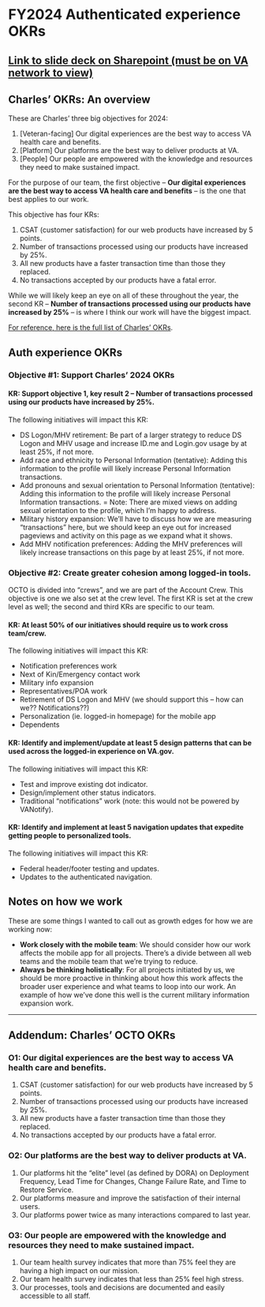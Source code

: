 # FY2024 Authenticated experience OKRs 

## [Link to slide deck on Sharepoint (must be on VA network to view)](https://dvagov.sharepoint.com/:b:/r/sites/AccountExperienceCrew/Shared%20Documents/Authenticated%20experience%20team/FY2024%20OKRs_Auth%20Experience.pdf?csf=1&web=1&e=Kh87b5)

## Charles’ OKRs: An overview

These are Charles’ three big objectives for 2024:
1. [Veteran-facing] Our digital experiences are the best way to access VA health care and benefits.
2. [Platform] Our platforms are the best way to deliver products at VA.
3. [People]  Our people are empowered with the knowledge and resources they need to make sustained impact.

For the purpose of our team, the first objective – **Our digital experiences are the best way to access VA health care and benefits** – is the one that best applies to our work.

This objective has four KRs:

1. CSAT (customer satisfaction) for our web products have increased by 5 points.
2. Number of transactions processed using our products have increased by 25%.
3. All new products have a faster transaction time than those they replaced.
4. No transactions accepted by our products have a fatal error.

While we will likely keep an eye on all of these throughout the year, the second KR – **Number of transactions processed using our products have increased by 25%** – is where I think our work will have the biggest impact.

[For reference, here is the full list of Charles’ OKRs](#addendum-charles-octo-okrs).

## Auth experience OKRs

### Objective #1: Support Charles’ 2024 OKRs

#### KR: Support objective 1, key result 2 – Number of transactions processed using our products have increased by 25%.

The following initiatives will impact this KR:

- DS Logon/MHV retirement: Be part of a larger strategy to reduce DS Logon and MHV usage and increase ID.me and Login.gov usage by at least 25%, if not more.
- Add race and ethnicity to Personal Information (tentative): Adding this information to the profile will likely increase Personal Information transactions.
- Add pronouns and sexual orientation to Personal Information (tentative): Adding this information to the profile will likely increase Personal Information transactions.
= Note: There are mixed views on adding sexual orientation to the profile, which I’m happy to address.
- Military history expansion: We’ll have to discuss how we are measuring “transactions” here, but we should keep an eye out for increased pageviews and activity on this page as we expand what it shows.
- Add MHV notification preferences: Adding the MHV preferences will likely increase transactions on this page by at least 25%, if not more.

### Objective #2: Create greater cohesion among logged-in tools.

OCTO is divided into “crews”, and we are part of the Account Crew. This objective is one we also set at the crew level. The first KR is set at the crew level as well; the second and third KRs are  specific to our team.

#### KR: At least 50% of our initiatives should require us to work cross team/crew. 

The following initiatives will impact this KR:

- Notification preferences work
- Next of Kin/Emergency contact work
- Military info expansion
- Representatives/POA work
- Retirement of DS Logon and MHV (we should support this – how can we?? Notifications??)
- Personalization (ie. logged-in homepage) for the mobile app
- Dependents 

#### KR: Identify and implement/update at least 5 design patterns that can be used across the logged-in experience on VA.gov.

The following initiatives will impact this KR:

- Test and improve existing dot indicator.
- Design/implement other status indicators.
- Traditional “notifications” work (note: this would not be powered by VANotify).

#### KR: Identify and implement at least 5 navigation updates that expedite getting people to personalized tools.

The following initiatives will impact this KR:

- Federal header/footer testing and updates.
- Updates to the authenticated navigation.

## Notes on how we work

These are some things I wanted to call out as growth edges for how we are working now:

- **Work closely with the mobile team**: We should consider how our work affects the mobile app for all projects. There’s a divide between all web teams and the mobile team that we’re trying to reduce.
- **Always be thinking holistically**: For all projects initiated by us, we should be more proactive in thinking about how this work affects the broader user experience and what teams to loop into our work. An example of how we’ve done this well is the current military information expansion work.

-----

## Addendum: Charles’ OCTO OKRs

### O1: Our digital experiences are the best way to access VA health care and benefits.

1. CSAT (customer satisfaction) for our web products have increased by 5 points.
2. Number of transactions processed using our products have increased by 25%.
3. All new products have a faster transaction time than those they replaced.
4. No transactions accepted by our products have a fatal error.

### O2: Our platforms are the best way to deliver products at VA.

1. Our platforms hit the “elite” level (as defined by DORA) on Deployment Frequency, Lead Time for Changes, Change Failure Rate, and Time to Restore Service.
2. Our platforms measure and improve the satisfaction of their internal users.
3. Our platforms power twice as many interactions compared to last year.

### O3: Our people are empowered with the knowledge and resources they need to make sustained impact.

1. Our team health survey indicates that more than 75% feel they are having a high impact on our mission.
2. Our team health survey indicates that less than 25% feel high stress.
3. Our processes, tools and decisions are documented and easily accessible to all staff.
